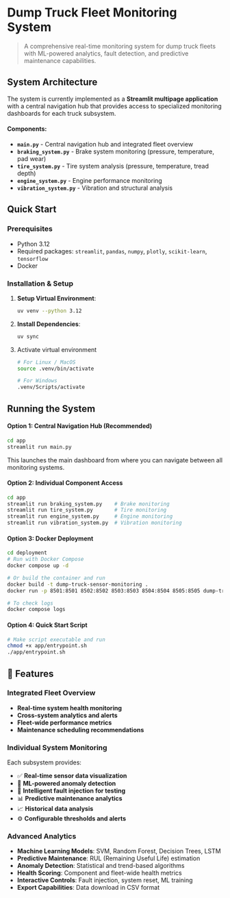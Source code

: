 # Dump Truck Fleet Monitoring System

> A comprehensive real-time monitoring system for dump truck fleets with ML-powered analytics, fault detection, and predictive maintenance capabilities.

## System Architecture

The system is currently implemented as a **Streamlit multipage application** with a central navigation hub that provides access to specialized monitoring dashboards for each truck subsystem.

#### Components:
- **`main.py`** - Central navigation hub and integrated fleet overview
- **`braking_system.py`** - Brake system monitoring (pressure, temperature, pad wear)
- **`tire_system.py`** - Tire system analysis (pressure, temperature, tread depth)
- **`engine_system.py`** - Engine performance monitoring
- **`vibration_system.py`** - Vibration and structural analysis

## Quick Start

### Prerequisites

- Python 3.12
- Required packages: `streamlit`, `pandas`, `numpy`, `plotly`, `scikit-learn`, `tensorflow`
- Docker

### Installation & Setup

1. **Setup Virtual Environment**:
   ```bash
   uv venv --python 3.12
   ```

2. **Install Dependencies**:
   ```bash
   uv sync 
   ```

3. Activate virtual environment
   ```bash
   # For Linux / MacOS
   source .venv/bin/activate

   # For Windows
   .venv/Scripts/activate
   ```

## Running the System

#### Option 1: Central Navigation Hub (Recommended)
```bash
cd app
streamlit run main.py
```
This launches the main dashboard from where you can navigate between all monitoring systems.

#### Option 2: Individual Component Access
```bash
cd app
streamlit run braking_system.py    # Brake monitoring
streamlit run tire_system.py       # Tire monitoring
streamlit run engine_system.py     # Engine monitoring
streamlit run vibration_system.py  # Vibration monitoring
```

#### Option 3: Docker Deployment
```bash
cd deployment
# Run with Docker Compose
docker compose up -d

# Or build the container and run
docker build -t dump-truck-sensor-monitoring .
docker run -p 8501:8501 8502:8502 8503:8503 8504:8504 8505:8505 dump-truck-sensor-monitoring

# To check logs
docker compose logs
```

#### Option 4: Quick Start Script
```bash
# Make script executable and run
chmod +x app/entrypoint.sh
./app/entrypoint.sh
```

## 🎯 Features

### Integrated Fleet Overview
- **Real-time system health monitoring**
- **Cross-system analytics and alerts**
- **Fleet-wide performance metrics**
- **Maintenance scheduling recommendations**

### Individual System Monitoring
Each subsystem provides:
- ✅ **Real-time sensor data visualization**
- 🤖 **ML-powered anomaly detection**
- 🚨 **Intelligent fault injection for testing**
- 📊 **Predictive maintenance analytics**
- 📈 **Historical data analysis**
- ⚙️ **Configurable thresholds and alerts**

### Advanced Analytics
- **Machine Learning Models**: SVM, Random Forest, Decision Trees, LSTM
- **Predictive Maintenance**: RUL (Remaining Useful Life) estimation
- **Anomaly Detection**: Statistical and trend-based algorithms
- **Health Scoring**: Component and fleet-wide health metrics
- **Interactive Controls**: Fault injection, system reset, ML training
- **Export Capabilities**: Data download in CSV format


